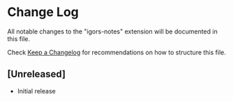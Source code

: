 # Change Log

All notable changes to the "igors-notes" extension will be documented in this file.

Check [Keep a Changelog](http://keepachangelog.com/) for recommendations on how to structure this file.

## [Unreleased]

- Initial release